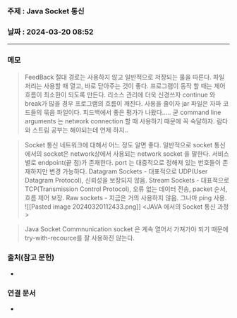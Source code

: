 ### 주제 : Java Socket 통신

### 날짜 : 2024-03-20 08:52
----
### 메모
> FeedBack
> 절대 경로는 사용하지 않고 일반적으로 저장되는 룰을 따른다.
> 파일 처리는 사용할 때 열고, 바로 닫아주는 것이 좋다.
> 프로그램이 동작 할 때는 제어 흐름이 최소한이 되도록 만든다.
> 리소스 관리에 더욱 신경쓰자
> continue 와 break가 많을 경우 프로그램의 흐름이 깨진다. 사용을 줄이자
> jar 파일은 자파 코드들의 묶음 파일이다.
> 피드백에서 좋은 평가가 나왔다..... 굳
> command line arguments 는 network connection 할 때 사용하기 때문에 꼭 숙달하자.
> 람다와 스트림 공부는 해야되는데 언제 하지..

> Socket 통신
> 네트워크에 대해서 어느 정도 알면 좋다.
> 일반적으로 socket 통신에서의 socket은 network상에서 사용되는 network socket 을 말한다.
> 서비스 별로 endpoint(끝 점)가 존재한다.
> port 는 대중적으로 정해져 있는 번호들이 존재하지만 변경 가능하다.
> Datagram Sockets - 대표적으로 UDP(User Datagram Protocol), 신뢰성을 보장되지 않음.
> Stream Sockets - 대표적으로 TCP(Transmission Control Protocol), 오류 없는 데이터 전송, packet 순서, 흐름 제어 보장.
> Raw sockets - 지금은 거의 사용하지 않음. 그나마 ping 사용.
> 		![[Pasted image 20240320112433.png]]
> 								<JAVA 에서의 Socket 통신 과정>

> Java Socket Commnunication
> socket 은 계속 열어서 가져가야 되기 때문에 try-with-recource를 잘 사용하진 않는다.

### 출처(참고 문헌)
-

### 연결 문서
-
